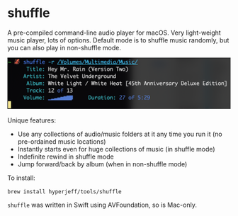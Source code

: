 # shuffle

A pre-compiled command-line audio player for macOS.
Very light-weight music player, lots of options.
Default mode is to shuffle music randomly,
but you can also play in non-shuffle mode.

![in action](https://github.com/hyperjeff/shuffle/blob/master/screen1.png)

Unique features:
* Use any collections of audio/music folders at it any time you run it (no pre-ordained music locations)
* Instantly starts even for huge collections of music (in shuffle mode)
* Indefinite rewind in shuffle mode
* Jump forward/back by album (when in non-shuffle mode)

To install:
```
brew install hyperjeff/tools/shuffle
```

`shuffle` was written in Swift using AVFoundation, so is Mac-only.
